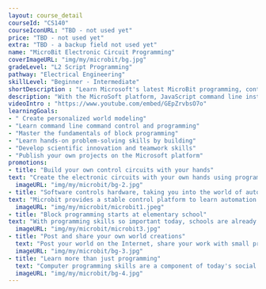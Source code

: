 ```yaml
---
layout: course_detail
courseId: "CS140"
courseIconURL: "TBD - not used yet"
price: "TBD - not used yet"
extra: "TBD - a backup field not used yet"
name: "MicroBit Electronic Circuit Programming"
coverImageURL: "img/my/microbit/bg.jpg"
gradeLevel: "L2 Script Programming"
pathway: "Electrical Engineering"
skillLevel: "Beginner - Intermediate"
shortDescription : "Learn Microsoft's latest MicroBit programming, control electronic gadgets, use your creativity and experience the magic of programming!"
description: "With the MicroSoft platform, JavaScript command line instruction control, and MakeCode block programming platform, gradually bring students step by step into the world of electronic programming."
videoIntro : "https://www.youtube.com/embed/GEpZrvbsO7o"
learningGoals:
- " Create personalized world modeling"
- "Learn command line command control and programming"
- "Master the fundamentals of block programming"
- "Learn hands-on problem-solving skills by building"
- "Develop scientific innovation and teamwork skills"
- "Publish your own projects on the Microsoft platform"
promotions:
- title: "Build your own control circuits with your hands"
text: "Create the electronic circuits with your own hands using programming languages, and the gate to technology and electronics will open for you from now on."
  imageURL: "img/my/microbit/bg-2.jpg"
- title: "Software controls hardware, taking you into the world of automation"
text: "Microbit provides a stable control platform to learn automation as well as IoT fundamentals with the easiest way to understand"
  imageURL: "img/my/microbit/microbit1.jpeg"
- title: "Block programming starts at elementary school"
text: "With programming skills so important today, schools are already starting to have students learn to program from preschool onward, and the Microsoft programming platform is making that goal possible."
  imageURL: "img/my/microbit/microbit3.jpg"
- title: "Post and share your own world creations"
  text: "Post your world on the Internet, share your work with small programmers from all over the world, and let everyone give you credit for your creativity! You might be the next "internet celebrity"."
  imageURL: "img/my/microbit/bg-3.jpg"
- title: "Learn more than just programming"
  text: "Computer programming skills are a component of today's social culture because learning to program develops logical thinking, computational skills, innovation, and imagination at the same time. "
  imageURL: "img/my/microbit/bg-4.jpg"
---
```


